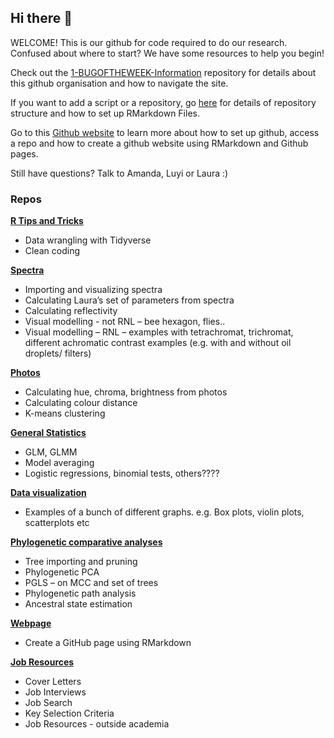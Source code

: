 ## Hi there 👋

WELCOME! This is our github for code required to do our research. Confused about where to start? We
have some resources to help you begin!

Check out the [1-BUGOFTHEWEEK-Information](https://github.com/bugoftheweek/1-BUGOFTHEWEEK-Information) 
repository for details about this github organisation and how to navigate the site.

If you want to add a script or a repository, go [here](https://github.com/bugoftheweek/1-BUGOFTHEWEEK-Information/tree/main/Create%20a%20Repo) 
for details of repository structure and how to set up RMarkdown Files.

Go to this [Github website](https://luyiwangtw.github.io/BugoftheweekWorkshop/) to learn more about 
how to set up github, access a repo and how to create a github website using RMarkdown and Github pages.
  
Still have questions? Talk to Amanda, Luyi or Laura :)
  
### Repos 
  
[**R Tips and Tricks**](https://github.com/bugoftheweek/RTips-and-Tricks)
* Data wrangling with Tidyverse  
* Clean coding  
  
[**Spectra**](https://github.com/bugoftheweek/Spectra)
* Importing and visualizing spectra  
* Calculating Laura’s set of parameters from spectra  
* Calculating reflectivity  
* Visual modelling - not RNL – bee hexagon, flies..   
* Visual modelling – RNL – examples with tetrachromat, trichromat, different achromatic contrast examples (e.g. with and without oil droplets/ filters)  
   
[**Photos**](https://github.com/bugoftheweek/Photos)
* Calculating hue, chroma, brightness from photos  
* Calculating colour distance  
* K-means clustering  
  
[**General Statistics**](https://github.com/bugoftheweek/General-Statistics)
* GLM, GLMM  
* Model averaging  
* Logistic regressions, binomial tests, others????  
  
[**Data visualization**](https://github.com/bugoftheweek/Data-Visualisation)
* Examples of a bunch of different graphs. e.g. Box plots, violin plots, scatterplots etc  
  
[**Phylogenetic comparative analyses**](https://github.com/bugoftheweek/Phylogenetic-Comparative-Analyses)
* Tree importing and pruning  
* Phylogenetic PCA  
* PGLS – on MCC and set of trees  
* Phylogenetic path analysis  
* Ancestral state estimation  

[**Webpage**](https://github.com/bugoftheweek/Webpage)
* Create a GitHub page using RMarkdown

[**Job Resources**](https://github.com/bugoftheweek/Job-Resources)
* Cover Letters
* Job Interviews
* Job Search
* Key Selection Criteria
* Job Resources - outside academia


